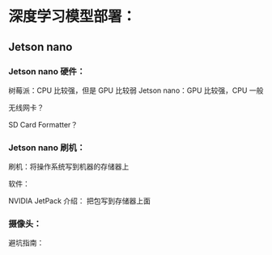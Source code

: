 # 深度学习模型部署：

## Jetson nano

### Jetson nano 硬件：
树莓派：CPU 比较强，但是 GPU 比较弱
Jetson nano：GPU 比较强，CPU 一般

无线网卡？


SD Card Formatter？

### Jetson nano 刷机：
刷机：将操作系统写到机器的存储器上

软件：

NVIDIA JetPack 介绍：
把包写到存储器上面

### 摄像头：
避坑指南：
